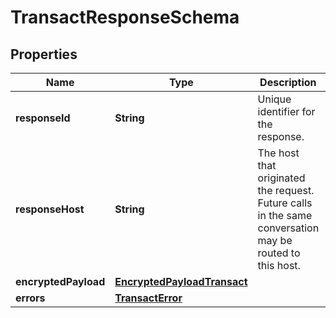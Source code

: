 
# TransactResponseSchema

## Properties
Name | Type | Description | Notes
------------ | ------------- | ------------- | -------------
**responseId** | **String** | Unique identifier for the response.  |  [optional]
**responseHost** | **String** | The host that originated the request. Future calls in the same conversation may be routed to this host.  |  [optional]
**encryptedPayload** | [**EncryptedPayloadTransact**](EncryptedPayloadTransact.md) |  |  [optional]
**errors** | [**TransactError**](TransactError.md) |  |  [optional]



